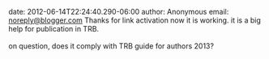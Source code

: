 date: 2012-06-14T22:24:40.290-06:00
author: Anonymous
email: noreply@blogger.com
Thanks for link activation now it is working. it is a big help for publication in TRB.<br /><br />on question, does it comply with TRB guide for authors 2013?